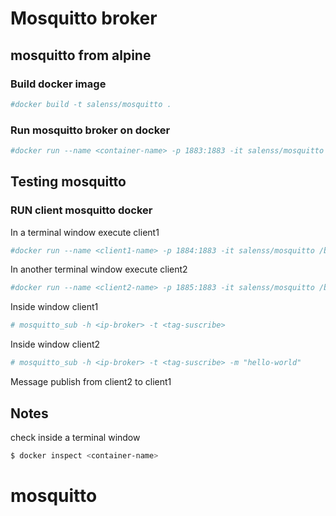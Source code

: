 # Mosquitto broker

## mosquitto from alpine

### Build docker image

```sh
#docker build -t salenss/mosquitto .
```
### Run mosquitto broker on docker
```sh
#docker run --name <container-name> -p 1883:1883 -it salenss/mosquitto /bin/sh
```
## Testing mosquitto
### RUN client mosquitto docker
In a terminal window execute client1
```sh
#docker run --name <client1-name> -p 1884:1883 -it salenss/mosquitto /bin/sh
```
In another terminal window execute client2
```sh
#docker run --name <client2-name> -p 1885:1883 -it salenss/mosquitto /bin/sh
```

Inside window client1
```sh
# mosquitto_sub -h <ip-broker> -t <tag-suscribe>
```

Inside window client2
```sh
# mosquitto_sub -h <ip-broker> -t <tag-suscribe> -m "hello-world"
```

Message publish from client2 to client1
## Notes
<ip-broker> check inside a terminal window

```sh
$ docker inspect <container-name>
```
# mosquitto
